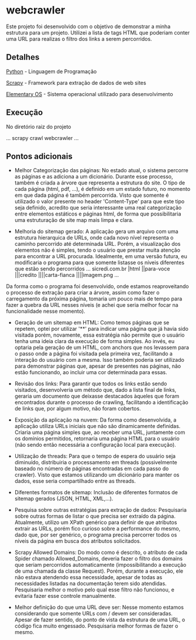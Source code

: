 # webcrawler

Este projeto foi desenvolvido com o objetivo de demonstrar a minha estrutura para um projeto. Utilizei a lista de tags HTML que poderiam conter uma URL para realizas o filtro dos links a serem percorridos.

## Detalhes

[Python](https://www.python.org/) - Linguagem de Programação

[Scrapy](https://scrapy.org/) - Framework para extração de dados de web sites

[Elementary OS](https://elementary.io/) - Sistema operacional utilizado para desenvolvimento

## Execução

No diretório raiz do projeto 

...
scrapy crawl webcrawler
...

## Pontos adicionais
* Melhor Categorização das páginas: No estado atual, o sistema percorre as páginas e as adiciona a um dicionário. Durante esse processo, também é criada a árvore que representa a estrutura do site. O tipo de cada página (html, pdf, ...), é definido em um estado futuro, no momento em que dada página é também percorrida. Visto que somente é utilizado o valor presente no header 'Content-Type' para que este tipo seja definido, acredito que seria interessante uma real categorização entre elementos estáticos e páginas html, de forma que possibilitaria uma estruturação de site map mais limpa e clara.

* Melhoria do sitemap gerado: A aplicação gera um arquivo com uma estrutura hierarquica de URLs, onde cada novo nível representa o caminho percorrido até determinada URL. Porém, a visualização dos elementos não é simples, tendo o usuário que prestar muita atenção para encontrar a URL procurada. Idealmente, em uma versão futura, eu modificaria o programa para que somente listasse os níveis diferentes que estão sendo percorridos
...
sicredi.com.br
|html
||para-voce
|||credito
||||carta-fianca
||||imagem.png
... 

Da forma como o programa foi desenvolvido, onde estamos reaproveitando o processo de extração para criar a árvore, assim como fazer o carregamento da próxima página, tomaria um pouco mais de tempo para fazer a quebra da URL nesses níveis (e achei que seria melhor focar na funcionalidade nesse momento).

* Geração de um sitemap em HTML: Como temos páginas que se repetem, optei por utilizar '\*\*' para indicar uma página que já havia sido visitada porém, novamente, essa estratégia não permite que o usuário tenha uma ideia clara da execução de forma simples. Ao invés, eu optaria pela geração de um HTML, com anchors que nos levassem para o passo onde a página foi visitada pela primeira vez, facilitando a interação do usuário com a mesma. Isso também poderia ser utilizado para demonstrar páginas que, apesar de presentes nas páginas, não estão funcionando, ao incluir uma cor determinada para essas.

* Revisão dos links: Para garantir que todos os links estão sendo visitados, desenvolveria um método que, dado a lista final de links, geraria um documento que deixasse destacados àqueles que foram encontrados durante o processo de crawling, facilitando a identificação de links que, por algum motivo, não foram cobertos.

* Exposição da aplicação na nuvem: Da forma como desenvolvida, a aplicação utiliza URLs iniciais que não são dinamicamente definidas. Criaria uma página simples que, ao receber uma URL, juntamente com os domínios permitidos, retornaria uma página HTML para o usuário (não sendo então necessária a configuração local para execução).

* Utilização de threads: Para que o tempo de espera do usuário seja diminuído, distribuiria o processamento em threads (possivelmente baseado no número de páginas encontradas em cada passo do crawler). Visto que estamos utilizando um dicionário para manter os dados, esse seria compartilhado entre as threads.

* Diferentes formatos de sitemap: Inclusão de diferentes formatos de sitemap gerados (JSON, HTML, XML,...).

* Pesquisa sobre outras estratégias para extração de dados: Pesquisaria sobre outras formas de listar o que precisa ser extraído da página. Atualmente, utilizo um XPath genérico para definir de que atributos extrair as URLs, porém fico curioso sobre a performance do mesmo, dado que, por ser genérico, o programa precisa percorrer todos os níveis da página em busca dos atributos solicitados.

* Scrapy Allowed Domains: Do modo como é descrito, o atributo de cada Spider chamado Allowed_Domains, deveria fazer o filtro dos domains que seriam percorridos automaticamente (impossibilitando a execução de uma chamada da classe Request). Porém, durante a execução, ele não estava atendendo essa necessidade, apesar de todas as necessidades listadas na documentação terem sido atendidas. Pesquisaria melhor o motivo pelo qual esse filtro não funcionou, e evitaria fazer esse controle manualmente.

* Melhor definição do que uma URL deve ser: Nesse momento estamos considerando que somente URLs com / devem ser consideradas. Apesar de fazer sentido, do ponto de vista da estrutura de uma URL, o código fica muito engessado. Pesquisaria melhor formas de fazer o mesmo.
